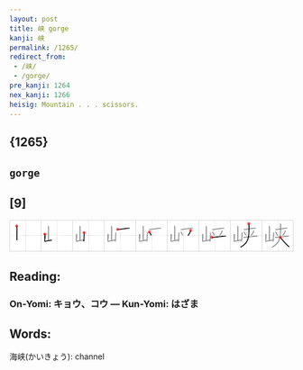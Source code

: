```yaml
---
layout: post
title: 峡 gorge
kanji: 峡
permalink: /1265/
redirect_from:
 - /峡/
 - /gorge/
pre_kanji: 1264
nex_kanji: 1266
heisig: Mountain . . . scissors.
---
```


## {1265}

## `gorge`

## [9]

<div class="stroke"><img src="../images/E5B3A1.png" /></div>

## Reading:

### On-Yomi: キョウ、コウ &mdash; Kun-Yomi: はざま

## Words:

海峡(かいきょう): channel
